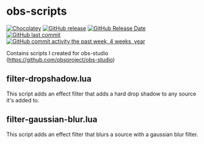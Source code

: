 # obs-scripts
[![Chocolatey](https://img.shields.io/chocolatey/v/obs-studio-wiiplayer2-scripts.svg?style=flat-square)](https://chocolatey.org/packages/obs-studio-wiiplayer2-scripts)
[![GitHub release](https://img.shields.io/github/release/wiiplayer2/obs-scripts.svg?style=flat-square)](https://github.com/WiiPlayer2/obs-scripts/releases/latest)
[![GitHub Release Date](https://img.shields.io/github/release-date/WiiPlayer2/obs-scripts.svg?style=flat-square)](https://github.com/WiiPlayer2/obs-scripts/releases/latest)
[![GitHub last commit](https://img.shields.io/github/last-commit/wiiplayer2/obs-scripts.svg?style=flat-square)](https://github.com/WiiPlayer2/obs-scripts/commits)
[![GitHub commit activity the past week, 4 weeks, year](https://img.shields.io/github/commit-activity/4w/WiiPlayer2/obs-scripts.svg?style=flat-square)](https://github.com/WiiPlayer2/obs-scripts/commits)

Contains scripts I created for obs-studio (https://github.com/obsproject/obs-studio)

## filter-dropshadow.lua
This script adds an effect filter that adds a hard drop shadow to any source it's added to.

## filter-gaussian-blur.lua
This script adds an effect filter that blurs a source with a gaussian blur filter.
